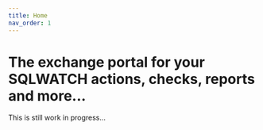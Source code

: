 ```yaml
---
title: Home
nav_order: 1
---
```


# The exchange portal for your SQLWATCH actions, checks, reports and more...

This is still work in progress...
